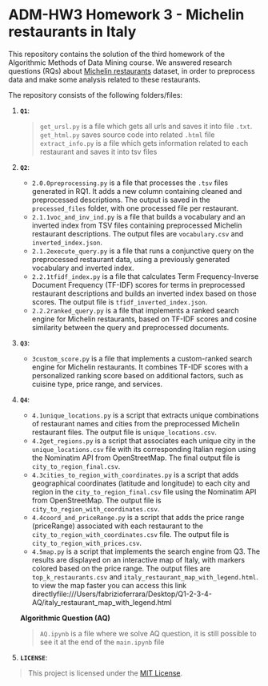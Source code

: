 # ADM-HW3 Homework 3 - Michelin restaurants in Italy
This repository contains the solution of the third homework of the Algorithmic Methods of Data Mining course.
We answered research questions (RQs) about [Michelin restaurants](https://guide.michelin.com/en/it/restaurants) dataset, in order to preprocess data and make some analysis related to these restaurants.



The repository consists of the following folders/files:
1. __`Q1`__:
    > `get_ursl.py` is a file which gets all urls and saves it into file `.txt`.<br>
    > `get_html.py` saves source code into related `.html` file<br>
    > `extract_info.py` is a file which gets information related to each restaurant and saves it into tsv files
2. __`Q2`__:
    - `2.0.0preprocessing.py` is a file that processes the `.tsv` files generated in RQ1. It adds a new column containing cleaned and preprocessed descriptions. The output is             saved in the `processed_files` folder, with one processed file per restaurant.
    - `2.1.1voc_and_inv_ind.py` is a file that builds a vocabulary and an inverted index from TSV files containing preprocessed Michelin restaurant descriptions. The output files         are `vocabulary.csv` and `inverted_index.json`.
    - `2.1.2execute_query.py` is a file that runs a conjunctive query on the preprocessed restaurant data, using a previously generated vocabulary and inverted index.
    - `2.2.1tfidf_index.py` is a file that calculates Term Frequency-Inverse Document Frequency (TF-IDF) scores for terms in preprocessed restaurant descriptions and builds an             inverted index based on those scores. The output file is `tfidf_inverted_index.json`.
    - `2.2.2ranked_query.py` is a file that implements a ranked search engine for Michelin restaurants, based on TF-IDF scores and cosine similarity between the query and                 preprocessed documents.
2. __`Q3`__:  
    - `3custom_score.py` is a file that implements a custom-ranked search engine for Michelin restaurants. It combines TF-IDF scores with a personalized ranking score based on             additional factors, such as cuisine type, price range, and services.
  
2. __`Q4`__:
    - `4.1unique_locations.py` is a script that extracts unique combinations of restaurant names and cities from the preprocessed Michelin restaurant files. The output file is             `unique_locations.csv`.
    - `4.2get_regions.py` is a script that associates each unique city in the `unique_locations.csv` file with its corresponding Italian region using the Nominatim API from                 OpenStreetMap. The final output file is `city_to_region_final.csv`.
    - `4.3cities_to_region_with_coordinates.py` is a script that adds geographical coordinates (latitude and longitude) to each city and region in the `city_to_region_final.csv`         file using the Nominatim API from OpenStreetMap. The output file is `city_to_region_with_coordinates.csv`.
    - `4.4coord_and_priceRange.py` is a script that adds the price range (priceRange) associated with each restaurant to the `city_to_region_with_coordinates.csv` file. The output         file is `city_to_region_with_prices.csv`.
    - `4.5map.py` is a script that implements the search engine from Q3. The results are displayed on an interactive map of Italy, with markers colored based on the price range.         The output files are `top_k_restaurants.csv` and `italy_restaurant_map_with_legend.html`. to view the map faster you can access this link directlyfile:///Users/fabrizioferrara/Desktop/Q1-2-3-4-AQ/italy_restaurant_map_with_legend.html


    **Algorithmic Question (AQ)**
    > `AQ.ipynb` is a file where we solve AQ question, it is still possible to see it at the end of the `main.ipynb` file
4. __`LICENSE`__: 
> This project is licensed under the [MIT License](./LICENSE).
